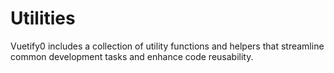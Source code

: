 <script setup>
  import DocsPageFeatures from '@/components/docs/DocsPageFeatures.vue'
</script>

# Utilities

Vuetify0 includes a collection of utility functions and helpers that streamline common development tasks and enhance code reusability.

<DocsPageFeatures />
